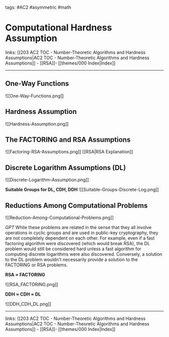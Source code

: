 tags: #AC2 #asymmetric #math 

# Computational Hardness Assumption

links:  [[203 AC2 TOC - Number-Theoretic Algorithms and Hardness Assumptions|AC2 TOC - Number-Theoretic Algorithms and Hardness Assumptions]] - [[RSA]]- [[themes/000 Index|Index]]

---

## One-Way Functions

![[One-Way-Functions.png]]

## Hardness Assumption

![[Hardness-Assumption.png]]

## The FACTORING and RSA Assumptions

![[Factoring-RSA-Assumptions.png]]
[[RSA|RSA Explanation]]


## Discrete Logarithm Assumptions (DL)

![[Discrete-Logarithm-Assumption.png]]

**Suitable Groups for DL, CDH, DDH**
![[Suitable-Groups-Discrete-Log.png]]


## Reductions Among Computational Problems

![[Reduction-Among-Computational-Problems.png]]

*GPT*
While these problems are related in the sense that they all involve operations in cyclic groups and are used in public-key cryptography, they are not completely dependent on each other. For example, even if a fast factoring algorithm were discovered (which would break RSA), the DL problem would still be considered hard unless a fast algorithm for computing discrete logarithms were also discovered. Conversely, a solution to the DL problem wouldn't necessarily provide a solution to the FACTORING or RSA problems.

**RSA $\propto$ FACTORING**

![[RSA_FACTORING.png]]

**DDH $\propto$ CDH $\propto$ DL**

![[DDH_CDH_DL.png]]

---

links:  [[203 AC2 TOC - Number-Theoretic Algorithms and Hardness Assumptions|AC2 TOC - Number-Theoretic Algorithms and Hardness Assumptions]] - [[RSA]]- [[themes/000 Index|Index]]